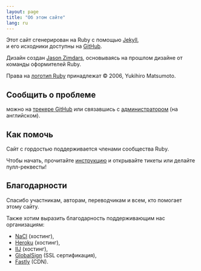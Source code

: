 ```yaml
---
layout: page
title: "Об этом сайте"
lang: ru
---
```


Этот сайт сгенерирован на Ruby c помощью [Jekyll][jekyll],<br>
и его исходники доступны на [GitHub][github-repo].

Дизайн создан [Jason Zimdars][jzimdars], основываясь на
прошлом дизайне от команды оформителей Ruby.

Права на [логотип Ruby][logo] принадлежат &copy; 2006, Yukihiro Matsumoto.


## Сообщить о проблеме ##

можно на [трекере GitHub][github-issues]
или связавшись с [администратором][webmaster] (на английском).


## Как помочь ##

Сайт с гордостью поддерживается членами сообщества Ruby.

Чтобы начать, прочитайте [инструкцию][github-wiki]
и открывайте тикеты или делайте пулл-реквесты!


## Благодарности ##

Спасибо участникам, авторам, переводчикам и всем, кто помогает этому сайту.

Также хотим выразить благодарность поддерживающим нас организациям:

 * [NaCl][nacl] (хостинг),
 * [Heroku][heroku] (хостинг),
 * [IIJ][iij] (хостинг),
 * [GlobalSign][globalsign] (SSL сертификация),
 * [Fastly][fastly] (CDN).


[logo]: /ru/about/logo/
[webmaster]: mailto:webmaster@ruby-lang.org
[jekyll]: http://www.jekyllrb.com/
[jzimdars]: https://twitter.com/jasonzimdars
[github-repo]: https://github.com/ruby/www.ruby-lang.org/
[github-issues]: https://github.com/ruby/www.ruby-lang.org/issues
[github-wiki]: https://github.com/ruby/www.ruby-lang.org/wiki
[nacl]: http://www.netlab.jp
[heroku]: https://www.heroku.com/
[iij]: http://www.iij.ad.jp
[globalsign]: https://www.globalsign.com
[fastly]: http://www.fastly.com
